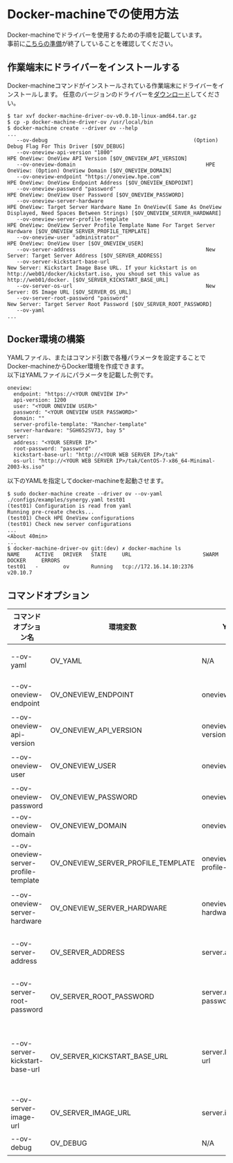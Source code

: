 # Docker-machineでの使用方法
Docker-machineでドライバーを使用するための手順を記載しています。  
事前に[こちらの準備](../setup.md)が終了していることを確認してください。

## 作業端末にドライバーをインストールする
Docker-machineコマンドがインストールされている作業端末にドライバーをインストールします。
任意のバージョンのドライバーを[ダウンロード](https://github.com/HPE-Japan-Presales/docker-machine-ov/releases)してください。

```
$ tar xvf docker-machine-driver-ov-v0.0.10-linux-amd64.tar.gz
$ cp -p docker-machine-driver-ov /usr/local/bin
$ docker-machine create --driver ov --help
...
   --ov-debug												(Option) Debug Flag For This Driver [$OV_DEBUG]
   --ov-oneview-api-version "1800"									HPE OneView: OneView API Version [$OV_ONEVIEW_API_VERSION]
   --ov-oneview-domain 											HPE OneView: (Option) OneView Domain [$OV_ONEVIEW_DOMAIN]
   --ov-oneview-endpoint "https://oneview.hpe.com"							HPE OneView: OneView Endpoint Address [$OV_ONEVIEW_ENDPOINT]
   --ov-oneview-password "password"									HPE OneView: OneView User Password [$OV_ONEVIEW_PASSWORD]
   --ov-oneview-server-hardware 									HPE OneView: Target Server Hardware Name In OneView(E Same As OneView Displayed, Need Spaces Between Strings) [$OV_ONEVIEW_SERVER_HARDWARE]
   --ov-oneview-server-profile-template 								HPE OneView: OneView Server Profile Template Name For Target Server Hardware [$OV_ONEVIEW_SERVER_PROFILE_TEMPLATE]
   --ov-oneview-user "administrator"									HPE OneView: OneView User [$OV_ONEVIEW_USER]
   --ov-server-address 											New Server: Target Server Address [$OV_SERVER_ADDRESS]
   --ov-server-kickstart-base-url 									New Server: Kickstart Image Base URL. If your kickstart is on http://web01/docker/kickstart.iso, you shoud set this value as http://web01/docker. [$OV_SERVER_KICKSTART_BASE_URL]
   --ov-server-os-url 											New Server: OS Image URL [$OV_SERVER_OS_URL]
   --ov-server-root-password "password"									New Server: Target Server Root Password [$OV_SERVER_ROOT_PASSWORD]
   --ov-yaml 	
...
```

## Docker環境の構築
YAMLファイル、またはコマンド引数で各種パラメータを設定することでDocker-machineからDocker環境を作成できます。  
以下はYAMLファイルにパラメータを記載した例です。

```
oneview:
  endpoint: "https://<YOUR ONEVIEW IP>"
  api-version: 1200
  user: "<YOUR ONEVIEW USER>"
  password: "<YOUR ONEVIEW USER PASSWORD>"
  domain: ""
  server-profile-template: "Rancher-template"
  server-hardware: "SGH652SV73, bay 5"
server:
  address: "<YOUR SERVER IP>"
  root-password: "password"
  kickstart-base-url: "http://<YOUR WEB SERVER IP>/tak"
  os-url: "http://<YOUR WEB SERVER IP>/tak/CentOS-7-x86_64-Minimal-2003-ks.iso"
```

以下のYAMLを指定してdocker-machineを起動させます。

```
$ sudo docker-machine create --driver ov --ov-yaml ./configs/examples/synergy.yaml test01
(test01) Configuration is read from yaml
Running pre-create checks...
(test01) Check HPE OneView configurations
(test01) Check new server configurations
...
<About 40min>
...
$ docker-machine-driver-ov git:(dev) ✗ docker-machine ls                                                                 
NAME     ACTIVE   DRIVER   STATE     URL                       SWARM   DOCKER     ERRORS
test01   -        ov       Running   tcp://172.16.14.10:2376           v20.10.7                                                              

```

## コマンドオプション
| コマンドオプション名 | 環境変数 | YAML | 型 | デフォルト値 | 説明 |
| ------------- | ------------- | ------------- | ------------- | ------------- | ------------- |
| --ov-yaml  | OV\_YAML  | N/A  | string  | None  | YAMLファイルのパスを指定します。YAMLファイルを指定した場合はその他のオプションは必要ありません。  |
| --ov-oneview-endpoint  | OV\_ONEVIEW\_ENDPOINT  | oneview.endpoint  | string  |None  | HPE OneViewのエンドポイントを指定します。</br> (例 http://oneview.hpe.com) |
| --ov-oneview-api-version  | OV\_ONEVIEW\_API\_VERSION  | oneview.api-version  | int  | 1800  | HPE OneView APIバージョンを指定してます。  |
| --ov-oneview-user  | OV\_ONEVIEW\_USER  |  oneview.user   | string  |  administrator  | HPE OneViewのユーザー名を指定します。ユーザーはインフラ管理者以上の権限を持っている必要があります。  |
| --ov-oneview-password  | OV\_ONEVIEW\_PASSWORD  | oneview.password  | string  |  password | HPE OneViewのユーザーパスワードを指定します。  |
| --ov-oneview-domain  | OV\_ONEVIEW\_DOMAIN  | oneview.domain  | string  | None  | (オプション) HPE OneViewドメイン名を指定します。  |
| --ov-oneview-server-profile-template  | OV\_ONEVIEW\_SERVER\_PROFILE\_TEMPLATE  | oneview.server-profile-template  | string  | None  | HPE OneView上に作成されたサーバープロファイルテンプレート名を指定します。このテンプレートはサーバー作成の際に使用されます。  |
| --ov-oneview-server-hardware  | OV\_ONEVIEW\_SERVER\_HARDWARE  | oneview.server-hardware  | string  | None  | HPE OneView上に登録されたサーバーハードウェア名を指定します。このサーバーは実際にDocker/Rancher k8sが作成される対象のサーバーとなります。  |
| --ov-server-address  | OV\_SERVER\_ADDRESS  | server.address  | string   | None  | 作成するサーバーのIPアドレスを指定します。IPアドレスは事前準備したキックスタートファイル内に定義されたIPアドレスです。 |
| --ov-server-root-password | OV\_SERVER\_ROOT\_PASSWORD  | server.root-password  | string   | password  | 作成するサーバーのRootパスワードを指定します。Rootパスワードは事前準備したキックスタートファイル内に定義されたRootパスワードです。  |
| --ov-server-kickstart-base-url  | OV\_SERVER\_KICKSTART\_BASE\_URL  | server.kickstart-url  | string   | None  | キックスターファイルイメージのベースURLを指定します。<br>(例: もしhttp://web-server/rancher/172.16.1.10.isoというURLにキックスタートファイルがある場合、http://web-server/rancherを指定してください。)  |
| --ov-server-image-url  | OV\_SERVER\_IMAGE\_URL  | server.image-url  | string   | None  | OSイメージのURLを指定します。</br>(例：http://webserver/rancher/centos7.iso) |
| --ov-debug  | OV\_DEBUG  | N/A  | string  | None  | (オプション)デバッグの際に指定してください。  |
